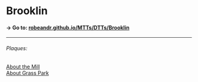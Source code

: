 # Brooklin
#### → Go to: [robeandr.github.io/MTTs/DTTs/Brooklin](../../MTTs/DTTs/Brooklin.html)
<script type="text/javascript">
	location = "../../MTTs/DTTs/Brooklin.html";
</script>
***
###### Plaques:  
[About the Mill](../../MTTs/DTTs/images/Mill%20History.pdf)  
[About Grass Park](../../MTTs/DTTs/images/Grass%20Park.pdf)